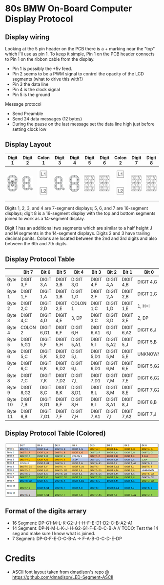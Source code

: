 # 80s BMW On-Board Computer Display Protocol

## Display wiring

Looking at the 5 pin header on the PCB there is a + marking near the "top" which I'll use as pin 1. 
To keep it simple, Pin 1 on the PCB header connects to Pin 1 on the ribbon cable from the display.

- Pin 1 is possibly the +5v feed.
- Pin 2 seems to be a PWM signal to control the opacity of the LCD segments (what to drive this with?)
- Pin 3 the data line
- Pin 4 is the clock signal
- Pin 5 is the ground

Message protocol
- Send Preamble
- Send 24 data messages (12 bytes)
- During the pause on the last message set the data line high just before setting clock low


## Display Layout

| Digit 1 | Digit 2 | Colon 1 | Digit 3 | Digit 4 | Digit 5 | Digit 6 | Colon 2 | Digit 7 | Digit 8 |
|---------|---------|---------|---------|---------|---------|---------|---------|---------|---------|
| ![](./assets/digit_1.png) | ![](./assets/digits_2_3.png) | ![](./assets/colon.png) | ![](./assets/digits_2_3.png) | ![](./assets/digit_4.png) | ![](./assets/digits_5_6_7_8_scaled.png) | ![](./assets/digits_5_6_7_8_scaled.png) | ![](./assets/colon.png) | ![](./assets/digits_5_6_7_8_scaled.png) | ![](./assets/digits_5_6_7_8_scaled.png) |

Digits 1, 2, 3, and 4 are 7-segment displays; 5, 6, and 7 are 16-segment displays; digit 8 is a 16-segment display with the top and bottom segments joined to work as a 14-segment display. 

Digit 1 has an additional two segments which are similar to a half height J and M segments in the 14-segment displays. Digits 2 and 3 have trailing decimal ponits. Colons are located between the 2nd and 3rd digits and also between the 6th and 7th digits. 

## Display Protocol Table

|         | Bit 7      | Bit 6      | Bit 5      | Bit 4      | Bit 3      | Bit 2      | Bit 1      | Bit 0      |
|---------|------------|------------|------------|------------|------------|------------|------------|------------|
| Byte 0  | DIGIT 3,F  | DIGIT 3,A  | DIGIT 3,B  | DIGIT 3,G  | DIGIT 4,F  | DIGIT 4,A  | DIGIT 4,B  | DIGIT 4,G  |
| Byte 1  | DIGIT 1,F  | DIGIT 1,A  | DIGIT 1,B  | DIGIT 1,G  | DIGIT 2,F  | DIGIT 2,A  | DIGIT 2,B  | DIGIT 2,G  |
| Byte 2  | DIGIT 2,C  | DIGIT 2,D  | DIGIT 2,E  | COLON 1    | DIGIT 1,C  | DIGIT 1,D  | DIGIT 1,E  | 1, H+I     |
| Byte 3  | DIGIT 4,C  | DIGIT 4,D  | DIGIT 4,E  | 3, DP      | DIGIT 3,C  | DIGIT 3,D  | DIGIT 3,E  | 2, DP      |
| Byte 4  | COLON 2    | DIGIT 6,G1 | DIGIT 6,F  | DIGIT 6,H  | DIGIT 6,A1 | DIGIT 6,I  | DIGIT 6,A2 | DIGIT 6,J  |
| Byte 5  | DIGIT 5,G1 | DIGIT 5,F  | DIGIT 5,H  | DIGIT 5,A1 | DIGIT 5,I  | DIGIT 5,A2 | DIGIT 5,J  | DIGIT 5,B  |
| Byte 6  | DIGIT 5,C  | DIGIT 5,K  | DIGIT 5,D2 | DIGIT 5,L  | DIGIT 5,D1 | DIGIT 5,M  | DIGIT 5,E  | UNKNOWN    |
| Byte 7  | DIGIT 6,C  | DIGIT 6,K  | DIGIT 6,D2 | DIGIT 6,L  | DIGIT 6,D1 | DIGIT 6,M  | DIGIT 6,E  | DIGIT 5,G2 |
| Byte 8  | DIGIT 7,C  | DIGIT 7,K  | DIGIT 7,D2 | DIGIT 7,L  | DIGIT 7,D1 | DIGIT 7,M  | DIGIT 7,E  | DIGIT 6,G2 |
| Byte 9  | DIGIT 8,G2 | DIGIT 8,C  | DIGIT 8,K  | DIGIT 8,D1 | DIGIT 8,L  | DIGIT 8,M  | DIGIT 8,E  | DIGIT 7,G2 |
| Byte 10 | DIGIT 7,B  | DIGIT 8,G1 | DIGIT 8,F  | DIGIT 8,H  | DIGIT 8,I  | DIGIT 8,A1 | DIGIT 8,J  | DIGIT 8,B  |
| Byte 11 | DIGIT 6,B  | DIGIT 7,G1 | DIGIT 7,F  | DIGIT 7,H  | DIGIT 7,A1 | DIGIT 7,I  | DIGIT 7,A2 | DIGIT 7,J  |

## Display Protocol Table (Colored)

![](./assets/display-protocol-table.png)

## Format of the digits arrary


* 16 Segment: DP-G1-M-L-K-G2-J-I-H-F-E-D1-D2-C-B-A2-A1
* 14 Segment: DP-N-M-L-K-J-H-G2-G1-F-E-D-C-B-A // TODO: Test the 14 seg and make sure I know what is joined.
* 7 Segment: DP-G-F-E-D-C-B-A -> F-A-B-G-C-D-E-DP


# Credits
 - ASCII font layout taken from dmadison's repo @ https://github.com/dmadison/LED-Segment-ASCII
